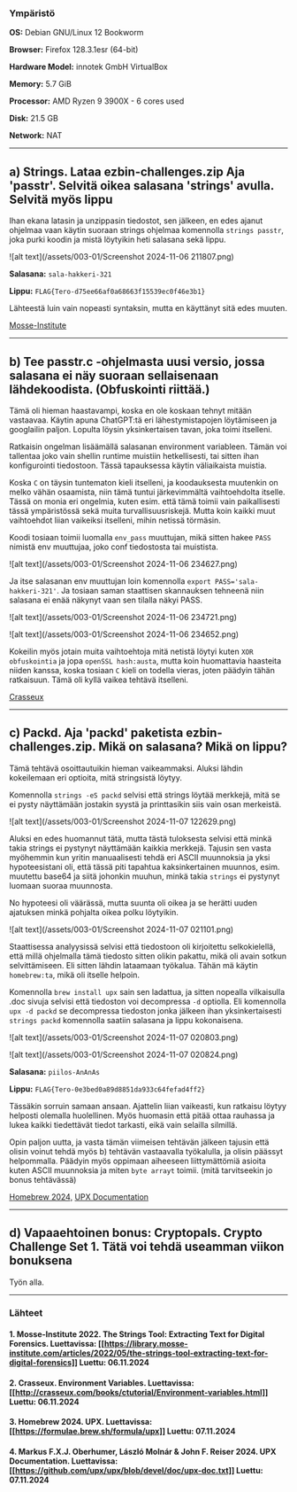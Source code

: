 <!--- metadata

title: h3 - No Strings Attached
date: 2024-11-07
slug:
id: ICI012AS3A-3001
week:
summary: Tehtävässä purettiin binääritiedostoja strings-työkalulla, obfuskointiin salasana ympäristömuuttujaan, purettiin UPX-paketti ja etsittiin lippuja. Opittiin binäärien analysointia, ympäristömuuttujien käyttöä ja pakkaustyökalujen hyödyntämistä.
tags: [ "ICI012AS3A-3001", "Application Hacking"]

--->

### Ympäristö

**OS:** Debian GNU/Linux 12 Bookworm

**Browser:** Firefox 128.3.1esr (64-bit)

**Hardware Model:** innotek GmbH VirtualBox

**Memory:** 5.7 GiB

**Processor:** AMD Ryzen 9 3900X - 6 cores used

**Disk:** 21.5 GB

**Network:** NAT

---

## a) Strings. Lataa ezbin-challenges.zip Aja 'passtr'. Selvitä oikea salasana 'strings' avulla. Selvitä myös lippu

Ihan ekana latasin ja unzippasin tiedostot, sen jälkeen, en edes ajanut ohjelmaa vaan käytin suoraan strings ohjelmaa komennolla `strings passtr`, joka purki koodin ja mistä löytyikin heti salasana sekä lippu.

![alt text](/assets/003-01/Screenshot 2024-11-06 211807.png)

**Salasana:** `sala-hakkeri-321`

**Lippu:** `FLAG{Tero-d75ee66af0a68663f15539ec0f46e3b1}`

Lähteestä luin vain nopeasti syntaksin, mutta en käyttänyt sitä edes muuten.

[Mosse-Institute](https://library.mosse-institute.com/articles/2022/05/the-strings-tool-extracting-text-for-digital-forensics)

---

## b) Tee passtr.c -ohjelmasta uusi versio, jossa salasana ei näy suoraan sellaisenaan lähdekoodista. (Obfuskointi riittää.)

Tämä oli hieman haastavampi, koska en ole koskaan tehnyt mitään vastaavaa. Käytin apuna ChatGPT:tä eri lähestymistapojen löytämiseen ja googlailin paljon. Lopulta löysin yksinkertaisen tavan, joka toimi itselleni.

Ratkaisin ongelman lisäämällä salasanan environment variableen. Tämän voi tallentaa joko vain shellin runtime muistiin hetkellisesti, tai sitten ihan konfigurointi tiedostoon. Tässä tapauksessa käytin väliaikaista muistia.

Koska `C` on täysin tuntematon kieli itselleni, ja koodauksesta muutenkin on melko vähän osaamista, niin tämä tuntui järkevimmältä vaihtoehdolta itselle. Tässä on monia eri ongelmia, kuten esim. että tämä toimii vain paikallisesti tässä ympäristössä sekä muita turvallisuusriskejä. Mutta koin kaikki muut vaihtoehdot liian vaikeiksi itselleni, mihin netissä törmäsin.

Koodi tosiaan toimii luomalla `env_pass` muuttujan, mikä sitten hakee `PASS` nimistä env muuttujaa, joko conf tiedostosta tai muistista.

![alt text](/assets/003-01/Screenshot 2024-11-06 234627.png)

Ja itse salasanan env muuttujan loin komennolla `export PASS='sala-hakkeri-321'`. Ja tosiaan saman staattisen skannauksen tehneenä niin salasana ei enää näkynyt vaan sen tilalla näkyi PASS.

![alt text](/assets/003-01/Screenshot 2024-11-06 234721.png)

![alt text](/assets/003-01/Screenshot 2024-11-06 234652.png)

Kokeilin myös jotain muita vaihtoehtoja mitä netistä löytyi kuten `XOR obfuskointia` ja jopa `openSSL hash:austa`, mutta koin huomattavia haasteita niiden kanssa, koska tosiaan `C` kieli on todella vieras, joten päädyin tähän ratkaisuun. Tämä oli kyllä vaikea tehtävä itselleni.

[Crasseux](http://crasseux.com/books/ctutorial/Environment-variables.html)

---

## c) Packd. Aja 'packd' paketista ezbin-challenges.zip. Mikä on salasana? Mikä on lippu?

Tämä tehtävä osoittautuikin hieman vaikeammaksi. Aluksi lähdin kokeilemaan eri optioita, mitä stringsistä löytyy.

Komennolla `strings -eS packd` selvisi että strings löytää merkkejä, mitä se ei pysty näyttämään jostakin syystä ja printtasikin siis vain osan merkeistä.

![alt text](/assets/003-01/Screenshot 2024-11-07 122629.png)

Aluksi en edes huomannut tätä, mutta tästä tuloksesta selvisi että minkä takia strings ei pystynyt näyttämään kaikkia merkkejä. Tajusin sen vasta myöhemmin kun yritin manuaalisesti tehdä eri ASCII muunnoksia ja yksi hypoteesistani oli, että tässä piti tapahtua kaksinkertainen muunnos, esim. muutettu base64 ja siitä johonkin muuhun, minkä takia `strings` ei pystynyt luomaan suoraa muunnosta.

No hypoteesi oli väärässä, mutta suunta oli oikea ja se herätti uuden ajatuksen minkä pohjalta oikea polku löytyikin.

![alt text](/assets/003-01/Screenshot 2024-11-07 021101.png)

Staattisessa analyysissä selvisi että tiedostoon oli kirjoitettu selkokielellä, että millä ohjelmalla tämä tiedosto sitten olikin pakattu, mikä oli avain sotkun selvittämiseen. Eli sitten lähdin lataamaan työkalua. Tähän mä käytin `homebrew:ta`, mikä oli itselle helpoin.

Komennolla `brew install upx` sain sen ladattua, ja sitten nopealla vilkaisulla .doc sivuja selvisi että tiedoston voi decompressa `-d` optiolla. Eli komennolla `upx -d packd` se decompressa tiedoston jonka jälkeen ihan yksinkertaisesti `strings packd` komennolla saatiin salasana ja lippu kokonaisena.

![alt text](/assets/003-01/Screenshot 2024-11-07 020803.png)

![alt text](/assets/003-01/Screenshot 2024-11-07 020824.png)

**Salasana:** `piilos-AnAnAs`

**Lippu:** `FLAG{Tero-0e3bed0a89d8851da933c64fefad4ff2}`

Tässäkin sorruin samaan ansaan. Ajattelin liian vaikeasti, kun ratkaisu löytyy helposti olemalla huolellinen. Myös huomasin että pitää ottaa rauhassa ja lukea kaikki tiedettävät tiedot tarkasti, eikä vain selailla silmillä.

Opin paljon uutta, ja vasta tämän viimeisen tehtävän jälkeen tajusin että olisin voinut tehdä myös b) tehtävän vastaavalla työkalulla, ja olisin päässyt helpommalla. Päädyin myös oppimaan aiheeseen liittymättömiä asioita kuten ASCII muunnoksia ja miten `byte arrayt` toimii. (mitä tarvitseekin jo bonus tehtävässä)

[Homebrew 2024,](https://formulae.brew.sh/formula/upx) [UPX Documentation](https://github.com/upx/upx/blob/devel/doc/upx-doc.txt)

---

## d) Vapaaehtoinen bonus: Cryptopals. Crypto Challenge Set 1. Tätä voi tehdä useamman viikon bonuksena

Työn alla.

---

### Lähteet

#### 1. Mosse-Institute 2022. The Strings Tool: Extracting Text for Digital Forensics. Luettavissa: [[https://library.mosse-institute.com/articles/2022/05/the-strings-tool-extracting-text-for-digital-forensics]] Luettu: 06.11.2024

#### 2. Crasseux. Environment Variables. Luettavissa: [[http://crasseux.com/books/ctutorial/Environment-variables.html]] Luettu: 06.11.2024

#### 3. Homebrew 2024. UPX. Luettavissa: [[https://formulae.brew.sh/formula/upx]] Luettu: 07.11.2024

#### 4. Markus F.X.J. Oberhumer, László Molnár & John F. Reiser 2024. UPX Documentation. Luettavissa: [[https://github.com/upx/upx/blob/devel/doc/upx-doc.txt]] Luettu: 07.11.2024
